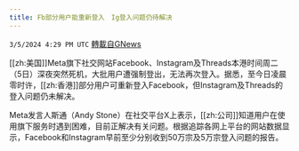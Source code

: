 ```yaml
---
title: Fb部分用户能重新登入　Ig登入问题仍待解决
---
```

`3/5/2024 4:29 PM UTC` [轉載自GNews](https://gnews.org/articles/2367783)

[[zh:美国]]Meta旗下社交网站Facebook、Instagram及Threads本港时间周二（5日）深夜突然死机，大批用户遭强制登出，无法再次登入。据悉，至今日凌晨零时许，[[zh:香港]]部分用户可重新登入Facebook，但Instagram及Threads的登入问题仍未解决。

Meta发言人斯通（Andy Stone）在社交平台X上表示，[[zh:公司]]知道用户在使用旗下服务时遇到困难，目前正解决有关问题。根据追踪各网上平台的网站数据显示，Facebook和Instagram早前至少分别收到50万宗及5万宗登入问题的报告。
